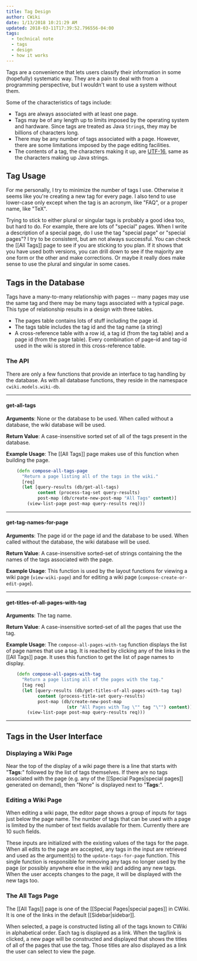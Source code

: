 ```yaml
---
title: Tag Design
author: CWiki
date: 1/13/2018 10:21:29 AM 
updated: 2018-03-11T17:39:52.796556-04:00
tags:
  - technical note
  - tags
  - design
  - how it works
---
```


Tags are a convenience that lets users classify their information in some (hopefully) systematic way. They are a pain to deal with from a programming perspective, but I wouldn't want to use a system without them.

Some of the characteristics of tags include:

- Tags are always associated with at least one page.
- Tags may be of any length up to limits imposed by the operating system and hardware. Since tags are treated as Java `String`s, they may be billions of characters long.
- There may be any number of tags associated with a page. However, there are some limitations imposed by the page editing facilities.
- The contents of a tag, the characters making it up, are [UTF-16](https://en.wikipedia.org/wiki/UTF-16), same as the characters making up Java strings.

## Tag Usage ##

For me personally, I try to minimize the number of tags I use. Otherwise it seems like you're creating a new tag for every page. I also tend to use lower-case only except when the tag is an acronym, like "FAQ", or a proper name, like "TeX".

Trying to stick to either plural or singular tags is probably a good idea too, but hard to do. For example, there are lots of "special" pages. When I write a description of a special page, do I use the tag "special page" or "special pages"? I try to be consistent, but am not always successful. You can check the [[All Tags]] page to see if you are sticking to you plan. If it shows that you have used both versions, you can drill down to see if the majority are one form or the other and make corrections. Or maybe it really does make sense to use the plural and singular in some cases.

## Tags in the Database ##

Tags have a many-to-many relationship with pages -- many pages may use the same tag and there may be many tags associated with a typical page. This type of relationship results in a design with three tables.

- The pages table contains lots of stuff including the page id.
- The tags table includes the tag id and the tag name (a string)
- A cross-reference table with a row id, a tag id (from the tag table) and a page id (from the page table). Every combination of page-id and tag-id used in the wiki is stored in this cross-reference table.

### The API ###

There are only a few functions that provide an interface to tag handling by the database. As with all database functions, they reside in the namespace `cwiki.models.wiki-db`.

---
#### get-all-tags ####

**Arguments**: None or the database to be used. When called without a database, the wiki database will be used.

**Return Value**: A case-insensitive sorted set of all of the tags present in the database.

**Example Usage**: The [[All Tags]] page makes use of this function when building the page.

```clojure
    (defn compose-all-tags-page
      "Return a page listing all of the tags in the wiki."
      [req]
      (let [query-results (db/get-all-tags)
            content (process-tag-set query-results)
            post-map (db/create-new-post-map "All Tags" content)]
        (view-list-page post-map query-results req)))
```

---
#### get-tag-names-for-page ####

**Arguments**: The page id or the page id and the database to be used. When called without the database, the wiki database will be used.

**Return Value**: A case-insensitive sorted-set of strings containing the the names of the tags associated with the page.

**Example Usage**: This function is used by the layout functions for viewing a wiki page (`view-wiki-page`) and for editing a wiki page (`compose-create-or-edit-page`).

---
#### get-titles-of-all-pages-with-tag ####

**Arguments**: The tag name.

**Return Value**: A case-insensitive sorted-set of all the pages that use the tag.

**Example Usage**: The `compose-all-pages-with-tag` function displays the list of page names that use a tag. It is reached by clicking any of the links in the [[All Tags]] page. It uses this function to get the list of page names to display.

```clojure
    (defn compose-all-pages-with-tag
      "Return a page listing all of the pages with the tag."
      [tag req]
      (let [query-results (db/get-titles-of-all-pages-with-tag tag)
            content (process-title-set query-results)
            post-map (db/create-new-post-map
                       (str "All Pages with Tag \"" tag "\"") content)]
        (view-list-page post-map query-results req)))
```

---

## Tags in the User Interface ##

### Displaying a Wiki Page ###

Near the top of the display of a wiki page there is a line that starts with "**Tags**:" followed by the list of tags themselves. If there are no tags associated with the page (e.g. any of the [[Special Pages|special pages]] generated on demand), then "None" is displayed next to "**Tags**:".

### Editing a Wiki Page ###

When editing a wiki page, the editor page shows a group of inputs for tags just below the page name. The number of tags that can be used with a page is limited by the number of text fields available for them. Currently there are 10 such fields.

These inputs are initialized with the existing values of the tags for the page. When all edits to the page are accepted, any tags in the input are retrieved and used as the argument(s) to the `update-tags-for-page` function. This single function is responsible for removing any tags no longer used by the page (or possibly anywhere else in the wiki) and adding any new tags. When the user accepts changes to the page, it will be displayed with the new tags too.

### The All Tags Page ###

The [[All Tags]] page is one of the [[Special Pages|special pages]] in CWiki. It is one of the links in the default [[Sidebar|sidebar]].

When selected, a page is constructed listing all of the tags known to CWiki in alphabetical order. Each tag is displayed as a link. When the tag/link is clicked, a new page will be constructed and displayed that shows the titles of all of the pages that use the tag. Those titles are also displayed as a link the user can select to view the page.